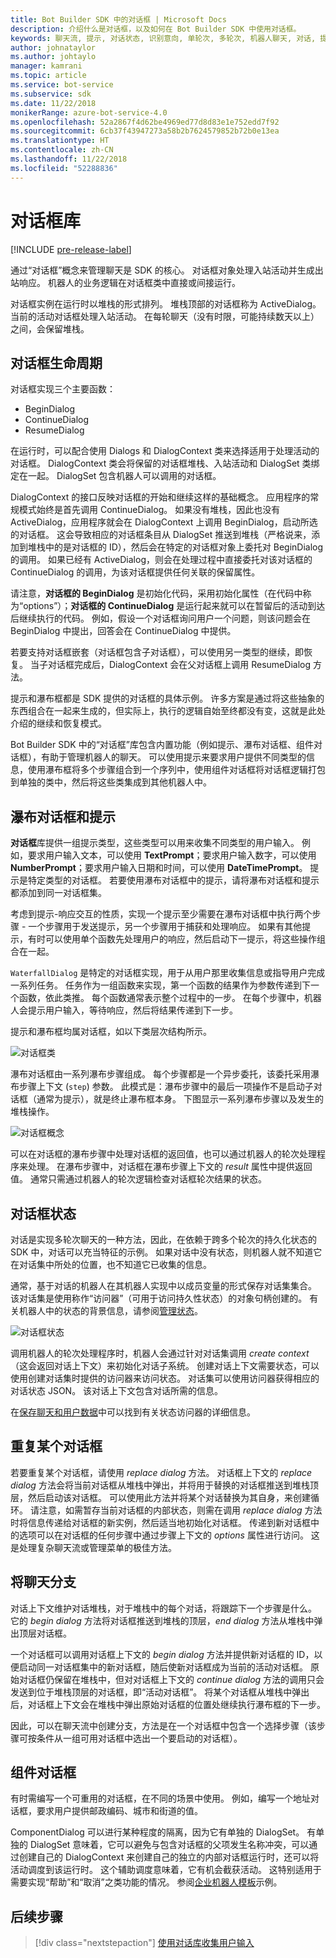 ```yaml
---
title: Bot Builder SDK 中的对话框 | Microsoft Docs
description: 介绍什么是对话框，以及如何在 Bot Builder SDK 中使用对话框。
keywords: 聊天流, 提示, 对话状态, 识别意向, 单轮次, 多轮次, 机器人聊天, 对话, 提示, 瀑布, 对话集
author: johnataylor
ms.author: johtaylo
manager: kamrani
ms.topic: article
ms.service: bot-service
ms.subservice: sdk
ms.date: 11/22/2018
monikerRange: azure-bot-service-4.0
ms.openlocfilehash: 52a2867f4d62be4969ed77d8d83e1e752edd7f92
ms.sourcegitcommit: 6cb37f43947273a58b2b7624579852b72b0e13ea
ms.translationtype: HT
ms.contentlocale: zh-CN
ms.lasthandoff: 11/22/2018
ms.locfileid: "52288836"
---
```

# <a name="dialogs-library"></a>对话框库

[!INCLUDE [pre-release-label](../includes/pre-release-label.md)]

通过“对话框”概念来管理聊天是 SDK 的核心。 对话框对象处理入站活动并生成出站响应。 机器人的业务逻辑在对话框类中直接或间接运行。

对话框实例在运行时以堆栈的形式排列。 堆栈顶部的对话框称为 ActiveDialog。 当前的活动对话框处理入站活动。 在每轮聊天（没有时限，可能持续数天以上）之间，会保留堆栈。 

## <a name="dialog-lifecycle"></a>对话框生命周期

对话框实现三个主要函数：
- BeginDialog
- ContinueDialog
- ResumeDialog

在运行时，可以配合使用 Dialogs 和 DialogContext 类来选择适用于处理活动的对话框。 DialogContext 类会将保留的对话框堆栈、入站活动和 DialogSet 类绑定在一起。 DialogSet 包含机器人可以调用的对话框。

DialogContext 的接口反映对话框的开始和继续这样的基础概念。 应用程序的常规模式始终是首先调用 ContinueDialog。 如果没有堆栈，因此也没有 ActiveDialog，应用程序就会在 DialogContext 上调用 BeginDialog，启动所选的对话框。 这会导致相应的对话框条目从 DialogSet 推送到堆栈（严格说来，添加到堆栈中的是对话框的 ID），然后会在特定的对话框对象上委托对 BeginDialog 的调用。 如果已经有 ActiveDialog，则会在处理过程中直接委托对该对话框的 ContinueDialog 的调用，为该对话框提供任何关联的保留属性。

请注意，**对话框的 BeginDialog** 是初始化代码，采用初始化属性（在代码中称为“options”）；**对话框的 ContinueDialog** 是运行起来就可以在暂留后的活动到达后继续执行的代码。 例如，假设一个对话框询问用户一个问题，则该问题会在 BeginDialog 中提出，回答会在 ContinueDialog 中提供。

若要支持对话框嵌套（对话框包含子对话框），可以使用另一类型的继续，即恢复。 当子对话框完成后，DialogContext 会在父对话框上调用 ResumeDialog 方法。

提示和瀑布框都是 SDK 提供的对话框的具体示例。 许多方案是通过将这些抽象的东西组合在一起来生成的，但实际上，执行的逻辑自始至终都没有变，这就是此处介绍的继续和恢复模式。 

Bot Builder SDK 中的“对话框”库包含内置功能（例如提示、瀑布对话框、组件对话框），有助于管理机器人的聊天。 可以使用提示来要求用户提供不同类型的信息，使用瀑布框将多个步骤组合到一个序列中，使用组件对话框将对话框逻辑打包到单独的类中，然后将这些类集成到其他机器人中。
## <a name="waterfall-dialogs-and-prompts"></a>瀑布对话框和提示

**对话框**库提供一组提示类型，这些类型可以用来收集不同类型的用户输入。 例如，要求用户输入文本，可以使用 **TextPrompt**；要求用户输入数字，可以使用 **NumberPrompt**；要求用户输入日期和时间，可以使用 **DateTimePrompt**。 提示是特定类型的对话框。 若要使用瀑布对话框中的提示，请将瀑布对话框和提示都添加到同一对话框集。 

考虑到提示-响应交互的性质，实现一个提示至少需要在瀑布对话框中执行两个步骤 - 一个步骤用于发送提示，另一个步骤用于捕获和处理响应。  如果有其他提示，有时可以使用单个函数先处理用户的响应，然后启动下一提示，将这些操作组合在一起。

`WaterfallDialog` 是特定的对话框实现，用于从用户那里收集信息或指导用户完成一系列任务。 任务作为一组函数来实现，第一个函数的结果作为参数传递到下一个函数，依此类推。 每个函数通常表示整个过程中的一步。 在每个步骤中，机器人会提示用户输入，等待响应，然后将结果传递到下一步。 

提示和瀑布框均属对话框，如以下类层次结构所示。 

![对话框类](media/bot-builder-dialog-classes.png)

瀑布对话框由一系列瀑布步骤组成。 每个步骤都是一个异步委托，该委托采用瀑布步骤上下文 (`step`) 参数。 此模式是：瀑布步骤中的最后一项操作不是启动子对话框（通常为提示），就是终止瀑布框本身。 下图显示一系列瀑布步骤以及发生的堆栈操作。

![对话框概念](media/bot-builder-dialog-concept.png)

可以在对话框的瀑布步骤中处理对话框的返回值，也可以通过机器人的轮次处理程序来处理。
在瀑布步骤中，对话框在瀑布步骤上下文的 _result_ 属性中提供返回值。
通常只需通过机器人的轮次逻辑检查对话框轮次结果的状态。

## <a name="dialog-state"></a>对话框状态

对话是实现多轮次聊天的一种方法，因此，在依赖于跨多个轮次的持久化状态的 SDK 中，对话可以充当特征的示例。 如果对话中没有状态，则机器人就不知道它在对话集中所处的位置，也不知道它已收集的信息。

通常，基于对话的机器人在其机器人实现中以成员变量的形式保存对话集集合。 该对话集是使用称作“访问器”（可用于访问持久性状态）的对象句柄创建的。 有关机器人中的状态的背景信息，请参阅[管理状态](bot-builder-concept-state.md)。 

![对话框状态](media/bot-builder-dialog-state.png)

调用机器人的轮次处理程序时，机器人会通过针对对话集调用 *create context*（这会返回对话上下文）来初始化对话子系统。 创建对话上下文需要状态，可以使用创建对话集时提供的访问器来访问状态。 对话集可以使用访问器获得相应的对话状态 JSON。 该对话上下文包含对话所需的信息。

在[保存聊天和用户数据](bot-builder-howto-v4-state.md)中可以找到有关状态访问器的详细信息。

## <a name="repeating-a-dialog"></a>重复某个对话框

若要重复某个对话框，请使用 *replace dialog* 方法。 对话框上下文的 *replace dialog* 方法会将当前对话框从堆栈中弹出，并将用于替换的对话框推送到堆栈顶层，然后启动该对话框。 可以使用此方法并将某个对话替换为其自身，来创建循环。 请注意，如需暂存当前对话框的内部状态，则需在调用 _replace dialog_ 方法时将信息传递给对话框的新实例，然后适当地初始化对话框。 传递到新对话框中的选项可以在对话框的任何步骤中通过步骤上下文的 _options_ 属性进行访问。 这是处理复杂聊天流或管理菜单的极佳方法。

## <a name="branch-a-conversation"></a>将聊天分支

对话上下文维护对话堆栈，对于堆栈中的每个对话，将跟踪下一个步骤是什么。 它的 _begin dialog_ 方法将对话框推送到堆栈的顶层，_end dialog_ 方法从堆栈中弹出顶层对话框。

一个对话框可以调用对话框上下文的 _begin dialog_ 方法并提供新对话框的 ID，以便启动同一对话框集中的新对话框，随后使新对话框成为当前的活动对话框。 原始对话框仍保留在堆栈中，但对对话框上下文的 _continue dialog_ 方法的调用只会发送到位于堆栈顶层的对话框，即“活动对话框”。 将某个对话框从堆栈中弹出后，对话框上下文会在堆栈中弹出原始对话框的位置处继续执行瀑布框的下一步。

因此，可以在聊天流中创建分支，方法是在一个对话框中包含一个选择步骤（该步骤可按条件从一组可用对话框中选出一个要启动的对话框）。

## <a name="component-dialog"></a>组件对话框
有时需编写一个可重用的对话框，在不同的场景中使用。 例如，编写一个地址对话框，要求用户提供邮政编码、城市和街道的值。 

ComponentDialog 可以进行某种程度的隔离，因为它有单独的 DialogSet。 有单独的 DialogSet 意味着，它可以避免与包含对话框的父项发生名称冲突，可以通过创建自己的 DialogContext 来创建自己的独立的内部对话框运行时，还可以将活动调度到该运行时。 这个辅助调度意味着，它有机会截获活动。 这特别适用于需要实现“帮助”和“取消”之类功能的情况。  参阅[企业机器人模板](https://aka.ms/abs/templates/cabot)示例。 

## <a name="next-steps"></a>后续步骤

> [!div class="nextstepaction"]
> [使用对话库收集用户输入](bot-builder-prompts.md)
